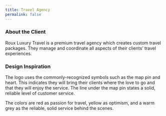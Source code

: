 ```yaml
---
title: Travel Agency
permalink: false
---
```


### About the Client

Roux Luxury Travel is a premium travel agency which creates custom travel packages. They manage and coordinate all aspects of their clients’ travel experiences.

### Design Inspiration

The logo uses the commonly-recognized symbols such as the map pin and heart. This indicates they will bring their clients where the love to go and that they will enjoy the service. The line under the map pin states a solid, reliable level of customer service.

The colors are red as passion for travel, yellow as optimism, and a warm grey as the reliable, solid service behind the scenes.
